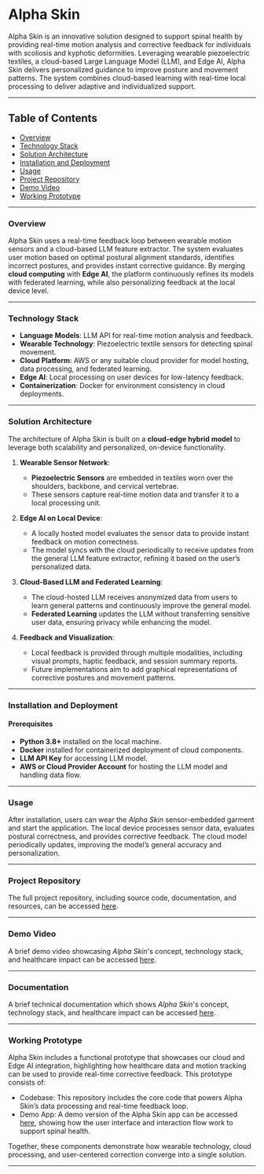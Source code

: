 
# Alpha Skin

Alpha Skin is an innovative solution designed to support spinal health by providing real-time motion analysis and corrective feedback for individuals with scoliosis and kyphotic deformities. Leveraging wearable piezoelectric textiles, a cloud-based Large Language Model (LLM), and Edge AI, Alpha Skin delivers personalized guidance to improve posture and movement patterns. The system combines cloud-based learning with real-time local processing to deliver adaptive and individualized support.

---

## Table of Contents
- [Overview](#overview)
- [Technology Stack](#technology-stack)
- [Solution Architecture](#solution-architecture)
- [Installation and Deployment](#installation-and-deployment)
- [Usage](#usage)
- [Project Repository](#project-repository)
- [Demo Video](#demo-video)
- [Working Prototype](#working-prototype)

---

### Overview

Alpha Skin uses a real-time feedback loop between wearable motion sensors and a cloud-based LLM feature extractor. The system evaluates user motion based on optimal postural alignment standards, identifies incorrect postures, and provides instant corrective guidance. By merging **cloud computing** with **Edge AI**, the platform continuously refines its models with federated learning, while also personalizing feedback at the local device level.

---

### Technology Stack

- **Language Models**: LLM API for real-time motion analysis and feedback.
- **Wearable Technology**: Piezoelectric textile sensors for detecting spinal movement.
- **Cloud Platform**: AWS or any suitable cloud provider for model hosting, data processing, and federated learning.
- **Edge AI**: Local processing on user devices for low-latency feedback.
- **Containerization**: Docker for environment consistency in cloud deployments.

---

### Solution Architecture

The architecture of Alpha Skin is built on a **cloud-edge hybrid model** to leverage both scalability and personalized, on-device functionality.

1. **Wearable Sensor Network**:
    - **Piezoelectric Sensors** are embedded in textiles worn over the shoulders, backbone, and cervical vertebrae.
    - These sensors capture real-time motion data and transfer it to a local processing unit.

2. **Edge AI on Local Device**:
    - A locally hosted model evaluates the sensor data to provide instant feedback on motion correctness.
    - The model syncs with the cloud periodically to receive updates from the general LLM feature extractor, refining it based on the user’s personalized data.

3. **Cloud-Based LLM and Federated Learning**:
    - The cloud-hosted LLM receives anonymized data from users to learn general patterns and continuously improve the general model.
    - **Federated Learning** updates the LLM without transferring sensitive user data, ensuring privacy while enhancing the model.

4. **Feedback and Visualization**:
    - Local feedback is provided through multiple modalities, including visual prompts, haptic feedback, and session summary reports.
    - Future implementations aim to add graphical representations of corrective postures and movement patterns.

---

### Installation and Deployment

#### Prerequisites
- **Python 3.8+** installed on the local machine.
- **Docker** installed for containerized deployment of cloud components.
- **LLM API Key** for accessing LLM model.
- **AWS or Cloud Provider Account** for hosting the LLM model and handling data flow.


---

### Usage

After installation, users can wear the *Alpha Skin* sensor-embedded garment and start the application. The local device processes sensor data, evaluates postural correctness, and provides corrective feedback. The cloud model periodically updates, improving the model’s general accuracy and personalization.

---

### Project Repository

The full project repository, including source code, documentation, and resources, can be accessed [here](https://github.com/huanyuchen0823/rutgers_hack_team19).

---

### Demo Video

A brief demo video showcasing *Alpha Skin*'s concept, technology stack, and healthcare impact can be accessed [here](https://github.com/huanyuchen0823/rutgers_hack_team19/blob/main/pre.mp4).

--- 


### Documentation

A brief technical documentation which shows *Alpha Skin*'s concept, technology stack, and healthcare impact can be accessed [here](https://github.com/huanyuchen0823/rutgers_hack_team19/blob/main/Final%20Project_Team19%20Rutgers%20Health%20Hack%202024.pdf).


--- 

### Working Prototype

Alpha Skin includes a functional prototype that showcases our cloud and Edge AI integration, highlighting how healthcare data and motion tracking can be used to provide real-time corrective feedback. This prototype consists of:

- Codebase: This repository includes the core code that powers Alpha Skin’s data processing and real-time feedback loop.
- Demo App: A demo version of the Alpha Skin app can be accessed [here](https://app.uizard.io/p/ed93eb2c/preview), showing how the user interface and interaction flow work to support spinal health.

Together, these components demonstrate how wearable technology, cloud processing, and user-centered correction converge into a single solution.

--- 
